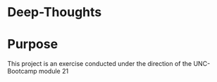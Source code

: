 # Deep-Thoughts

# Purpose

This project is an exercise conducted under the direction of the UNC-Bootcamp module 21

